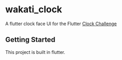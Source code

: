# wakati_clock

A flutter clock face UI for the Flutter [Clock Challenge](https://flutter.dev/clock#)

## Getting Started

This project is built in flutter.

